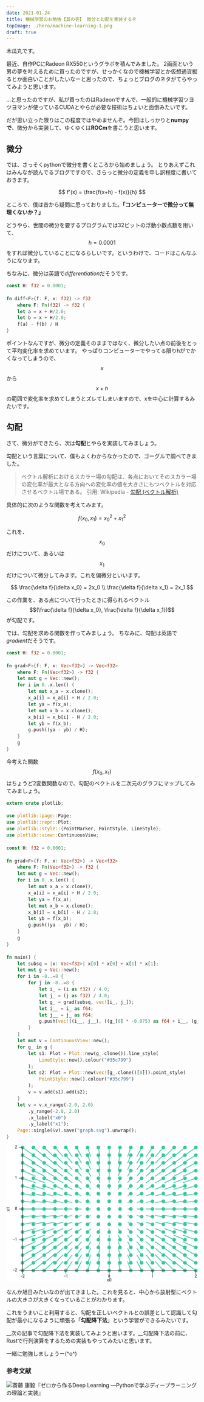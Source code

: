 ```yaml
---
date: 2021-01-24
title: 機械学習のお勉強【其の壱】 微分と勾配を実装するぞ
topImage: ./hero/machine-learning-1.png
draft: true
---
```


木瓜丸です。

最近、自作PCにRadeon RX550というグラボを積んでみました。
2画面という男の夢を叶えるために買ったのですが、せっかくなので機械学習とか仮想通貨掘るとか面白いことがしたいなーと思ったので、ちょっとブログのネタがてらやってみようと思います。

…と思ったのですが、私が買ったのはRadeonですんで、一般的に機械学習ツヨツヨマンが使っているCUDAとやらが必要な技術はちょいと面倒みたいです。

だが思い立った限りはこの程度ではやめませんぞ。今回はしっかりと**numpyで**、微分から実装して、ゆくゆくは**ROCm**を書こうと思います。

## 微分

では、さっそくpythonで微分を書くところから始めましょう。
とりあえずこれはみんなが読んでるブログですので、さらっと微分の定義を申し訳程度に書いておきます。

$$
f'(x) = \frac{f(x+h) - f(x)}{h}
$$

ところで、僕は昔から疑問に思っておりました。**「コンピューターで微分って無理くないか？」**

どうやら、世間の微分を要するプログラムでは32ビットの浮動小数点数を用いて、$$h = 0.0001$$をすれば微分していることになるらしいです。というわけで、コードはこんなふうになります。

ちなみに、微分は英語で*differentiation*だそうです。

```rust
const H: f32 = 0.0001;

fn diff<F>(f: F, x: f32) -> f32
    where F: Fn(f32) -> f32 {
    let a = x + H/2.0;
    let b = x + H/2.0;
    f(a) - f(b) / H
}
```

ポイントなんですが、微分の定義そのままではなく、微分したい点の前後をとって平均変化率を求めています。
やっぱりコンピューターでやってる限りhがでかくなってしまうので、$$x$$から$$x+h$$の範囲で変化率を求めてしまうとズレてしまいますので、xを中心に計算するみたいです。

## 勾配

さて、微分ができたら、次は**勾配**とやらを実装してみましょう。

勾配という言葉について、僕もよくわからなかったので、ゴーグルで調べてきました。

> ベクトル解析におけるスカラー場の勾配は、各点においてそのスカラー場の変化率が最大となる方向への変化率の値を大きさにもつベクトルを対応させるベクトル場である。
> 引用: Wikipedia - [勾配 (ベクトル解析)](https://ja.wikipedia.org/wiki/%E5%8B%BE%E9%85%8D_(%E3%83%99%E3%82%AF%E3%83%88%E3%83%AB%E8%A7%A3%E6%9E%90))

具体的に次のような関数を考えてみます。

$$
f(x_0, x_1) = x_0^2 + x_1^2
$$

これを、$$x_0$$だけについて、あるいは$$x_1$$だけについて微分してみます。これを偏微分といいます。

$$
\frac{\delta f}{\delta x_0} = 2x_0 \\
\frac{\delta f}{\delta x_1} = 2x_1
$$

この作業を、ある点について行ったときに得られるベクトル$$(\frac{\delta f}{\delta x_0}, \frac{\delta f}{\delta x_1})$$が勾配です。

では、勾配を求める関数を作ってみましょう。
ちなみに、勾配は英語で*gradient*だそうです。

```rust
const H: f32 = 0.0001;

fn grad<F>(f: F, x: Vec<f32>) -> Vec<f32>
    where F: Fn(Vec<f32>) -> f32 {    
    let mut g = Vec::new();
    for i in 0..x.len() {
        let mut x_a = x.clone();
        x_a[i] = x_a[i] + H / 2.0;
        let ya = f(x_a);
        let mut x_b = x.clone();
        x_b[i] = x_b[i] - H / 2.0;
        let yb = f(x_b);
        g.push((ya - yb) / H);
    }
    g 
}
```

今考えた関数$$f(x_0, x_1)$$はちょうど2変数関数なので、勾配のベクトルを二次元のグラフにマップしてみてみましょう。

```rust
extern crate plotlib;

use plotlib::page::Page;
use plotlib::repr::Plot;
use plotlib::style::{PointMarker, PointStyle, LineStyle};
use plotlib::view::ContinuousView;

const H: f32 = 0.0001;

fn grad<F>(f: F, x: Vec<f32>) -> Vec<f32>
    where F: Fn(Vec<f32>) -> f32 {    
    let mut g = Vec::new();
    for i in 0..x.len() {
        let mut x_a = x.clone();
        x_a[i] = x_a[i] + H / 2.0;
        let ya = f(x_a);
        let mut x_b = x.clone();
        x_b[i] = x_b[i] - H / 2.0;
        let yb = f(x_b);
        g.push((ya - yb) / H);
    }
    g 
}

fn main() {
    let subsq = |x: Vec<f32>| x[0] * x[0] + x[1] * x[1];
    let mut g = Vec::new();
    for i in -8..=8 {
        for j in -8..=8 {
            let i_ = (i as f32) / 4.0;
            let j_ = (j as f32) / 4.0;
            let g_ = grad(subsq, vec![i_, j_]);
            let i__ = i_ as f64;
            let j__ = j_ as f64;
            g.push(vec![(i__, j__), ((g_[0] * -0.075) as f64 + i__, (g_[1] * -0.075) as f64 + j__)]);
        }
    }
    let mut v = ContinuousView::new();
    for g_ in g {
        let s1: Plot = Plot::new(g_.clone()).line_style(
            LineStyle::new().colour("#35c799")
        );
        let s2: Plot = Plot::new(vec![g_.clone()[0]]).point_style(
            PointStyle::new().colour("#35c799")
        );
        v = v.add(s1).add(s2);
    }
    let v = v.x_range(-2.0, 2.0)
        .y_range(-2.0, 2.0)
        .x_label("x0")
        .y_label("x1");
    Page::single(&v).save("graph.svg").unwrap();
}
```

![graph.png](./pics/graph.png)

なんか旭日みたいなのが出てきました。これを見ると、中心から放射型にベクトルの大きさが大きくなっていることがわかります。

これをうまいこと利用すると、勾配を正しいベクトルとの誤差として認識して勾配が最小になるように頑張る「**勾配降下法**」という学習ができるみたいです。

__次の記事で勾配降下法を実装してみようと思います。__勾配降下法の前に、Rustで行列演算をするための実装もやってみたいと思います。

一緒に勉強しましょうー(^o^)

### 参考文献

![斎藤 康毅『ゼロから作るDeep Learning ―Pythonで学ぶディープラーニングの理論と実装』](https://www.amazon.co.jp/dp/4873117585/ref=cm_sw_r_tw_dp_..vdGbQCZBZE1)
